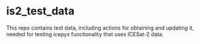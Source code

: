 # is2_test_data
This repo contains test data, including actions for obtaining and updating it, needed for testing icepyx functionality that uses ICESat-2 data.
